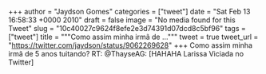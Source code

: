 
+++
author = "Jaydson Gomes"
categories = ["tweet"]
date = "Sat Feb 13 16:58:33 +0000 2010"
draft = false
image = "No media found for this Tweet"
slug = "10c40027c9624f8efe2e3d74391d07dcd8c5bf96"
tags = ["tweet"]
title = """Como assim minha irmã de ..."""
tweet = true
tweet_url = "https://twitter.com/jaydson/status/9062269628"
+++
Como assim minha irmã de 5 anos tuitando? RT: @ThayseAG: [HAHAHA Larissa Viciada no Twitter]
